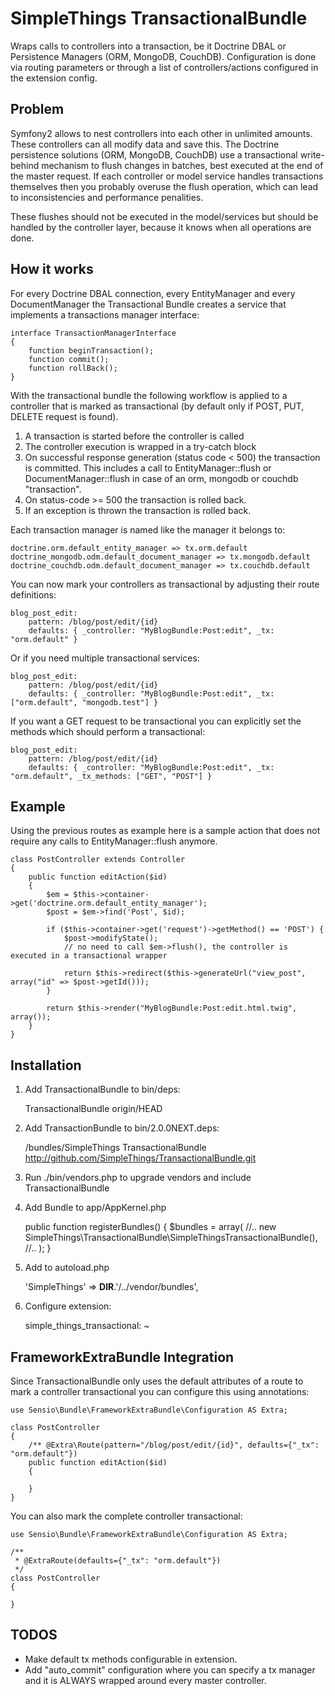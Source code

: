 # SimpleThings TransactionalBundle

Wraps calls to controllers into a transaction, be it Doctrine DBAL or Persistence Managers (ORM, MongoDB, CouchDB).
Configuration is done via routing parameters or through a list of controllers/actions configured in the
extension config.

## Problem

Symfony2 allows to nest controllers into each other in unlimited amounts. These controllers can all modify
data and save this. The Doctrine persistence solutions (ORM, MongoDB, CouchDB) use a transactional write-behind
mechanism to flush changes in batches, best executed at the end of the master request. If each controller
or model service handles transactions themselves then you probably overuse the flush operation, which
can lead to inconsistencies and performance penalities.

These flushes should not be executed in the model/services but should be handled by the controller layer, because it knows when all operations are done.

## How it works

For every Doctrine DBAL connection, every EntityManager and every DocumentManager the Transactional Bundle
creates a service that implements a transactions manager interface:

    interface TransactionManagerInterface
    {
        function beginTransaction();
        function commit();
        function rollBack();
    }

With the transactional bundle the following workflow is applied to a controller that is marked
as transactional (by default only if POST, PUT, DELETE request is found).

1. A transaction is started before the controller is called
2. The controller execution is wrapped in a try-catch block
3. On successful response generation (status code < 500) the transaction is committed. This includes a call to EntityManager::flush or DocumentManager::flush in case of an orm, mongodb or couchdb "transaction".
4. On status-code >= 500 the transaction is rolled back.
5. If an exception is thrown the transaction is rolled back.

Each transaction manager is named like the manager it belongs to:

    doctrine.orm.default_entity_manager => tx.orm.default
    doctrine_mongodb.odm.default_document_manager => tx.mongodb.default
    doctrine_couchdb.odm.default_document_manager => tx.couchdb.default

You can now mark your controllers as transactional by adjusting their route definitions:

    blog_post_edit:
        pattern: /blog/post/edit/{id}
        defaults: { _controller: "MyBlogBundle:Post:edit", _tx: "orm.default" }

Or if you need multiple transactional services:

    blog_post_edit:
        pattern: /blog/post/edit/{id}
        defaults: { _controller: "MyBlogBundle:Post:edit", _tx: ["orm.default", "mongodb.test"] }

If you want a GET request to be transactional you can explicitly set the methods which should perform a transactional:

    blog_post_edit:
        pattern: /blog/post/edit/{id}
        defaults: { _controller: "MyBlogBundle:Post:edit", _tx: "orm.default", _tx_methods: ["GET", "POST"] }

## Example

Using the previous routes as example here is a sample action that does not require any calls to EntityManager::flush anymore.

    class PostController extends Controller
    {
        public function editAction($id)
        {
            $em = $this->container->get('doctrine.orm.default_entity_manager');
            $post = $em->find('Post', $id);
            
            if ($this->container->get('request')->getMethod() == 'POST') {
                $post->modifyState();
                // no need to call $em->flush(), the controller is executed in a transactional wrapper
            
                return $this->redirect($this->generateUrl("view_post", array("id" => $post->getId()));
            }

            return $this->render("MyBlogBundle:Post:edit.html.twig", array());
        }
    }

## Installation

1. Add TransactionalBundle to bin/deps:

    TransactionalBundle origin/HEAD

2. Add TransactionBundle to bin/2.0.0NEXT.deps:

    /bundles/SimpleThings   TransactionalBundle   http://github.com/SimpleThings/TransactionalBundle.git

3. Run ./bin/vendors.php to upgrade vendors and include TransactionalBundle

4. Add Bundle to app/AppKernel.php

    public function registerBundles() 
    {
        $bundles = array(
            //..
            new SimpleThings\TransactionalBundle\SimpleThingsTransactionalBundle(),
            //..
        );
    }

5. Add to autoload.php

    'SimpleThings'     => __DIR__.'/../vendor/bundles',

6. Configure extension:

    simple_things_transactional: ~

## FrameworkExtraBundle Integration

Since TransactionalBundle only uses the default attributes of a route to mark a controller transactional you
can configure this using annotations:

    use Sensio\Bundle\FrameworkExtraBundle\Configuration AS Extra;

    class PostController
    {
        /** @Extra\Route(pattern="/blog/post/edit/{id}", defaults={"_tx": "orm.default"})
        public function editAction($id)
        {

        }
    }

You can also mark the complete controller transactional:

    use Sensio\Bundle\FrameworkExtraBundle\Configuration AS Extra;

    /**
     * @ExtraRoute(defaults={"_tx": "orm.default"})
     */
    class PostController
    {

    }

## TODOS

* Make default tx methods configurable in extension.
* Add "auto_commit" configuration where you can specify a tx manager and it is ALWAYS wrapped around every master controller.